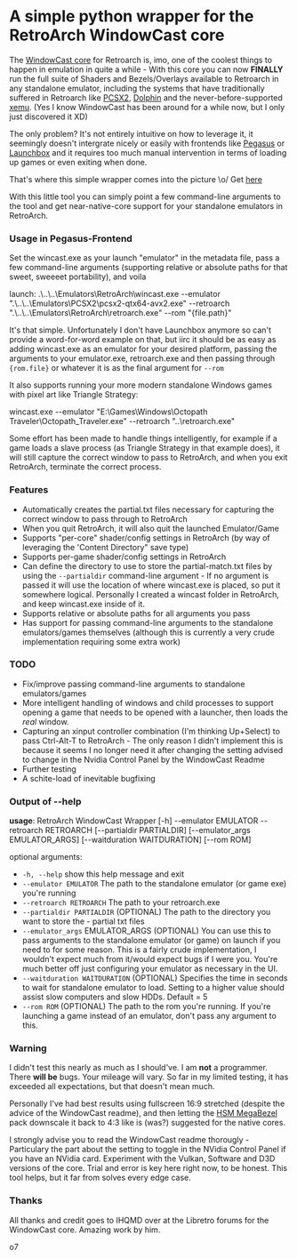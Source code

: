 
# A simple python wrapper for the RetroArch WindowCast core

The [WindowCast core](https://forums.libretro.com/t/official-release-thread-for-windowcast-core/40464) for Retroarch is, imo, one of the coolest things to happen in emulation in quite a while - With this core you can now **FINALLY** run the full suite of Shaders and Bezels/Overlays available to Retroarch in any standalone emulator, including the systems that have traditionally suffered in Retroarch like [PCSX2](https://pcsx2.net/), [Dolphin](https://dolphin-emu.org/) and the never-before-supported [xemu](https://xemu.app/). (Yes I know WindowCast has been around for a while now, but I only just discovered it XD)

The only problem? It's not entirely intuitive on how to leverage it, it seemingly doesn't intergrate nicely or easily with frontends like [Pegasus](https://pegasus-frontend.org/) or [Launchbox](https://www.launchbox-app.com/) and it requires too much manual intervention in terms of loading up games or even exiting when done.

That's where this simple wrapper comes into the picture \o/ Get [here](https://github.com/AmateursPls/wincast/releases/download/release/wincast_v01.zip)

With this little tool you can simply point a few command-line arguments to the tool and get near-native-core support for your standalone emulators in RetroArch.

### Usage in Pegasus-Frontend

Set the wincast.exe as your launch "emulator" in the metadata file, pass a few command-line arguments (supporting relative or absolute paths for that sweet, sweeeet portability), and voila

launch: .\\..\\..\\Emulators\\RetroArch\\wincast.exe --emulator ".\\..\\..\\Emulators\\PCSX2\\pcsx2-qtx64-avx2.exe" --retroarch ".\\..\\..\\Emulators\\RetroArch\\retroarch.exe" --rom "{file.path}"

It's that simple. Unfortunately I don't have Launchbox anymore so can't provide a word-for-word example on that, but iirc it should be as easy as adding wincast.exe as an emulator for your desired platform, passing the arguments to your emulator.exe, retroarch.exe and then passing through `{rom.file}` or whatever it is as the final argument for `--rom`

It also supports running your more modern standalone Windows games with pixel art like Triangle Strategy:

wincast.exe --emulator "E:\Games\Windows\Octopath Traveler\Octopath_Traveler.exe"  --retroarch "..\retroarch.exe"

Some effort has been made to handle things intelligently, for example if a game loads a slave process (as Triangle Strategy in that example does), it will still capture the correct window to pass to RetroArch, and when you exit RetroArch, terminate the correct process.

### Features

- Automatically creates the partial.txt files necessary for capturing the correct window to pass through to RetroArch
- When you quit RetroArch, it will also quit the launched Emulator/Game
- Supports "per-core" shader/config settings in RetroArch (by way of leveraging the 'Content Directory" save type)
- Supports per-game shader/config settings in RetroArch
- Can define the directory to use to store the partial-match.txt files by using the `--partialdir` command-line argument - If no argument is passed it will use the location of where wincast.exe is placed, so put it somewhere logical. Personally I created a wincast folder in RetroArch, and keep wincast.exe inside of it.
- Supports relative or absolute paths for all arguments you pass
- Has support for passing command-line arguments to the standalone emulators/games themselves (although this is currently a very crude implementation requiring some extra work)

### TODO
- Fix/improve passing command-line arguments to standalone emulators/games
- More intelligent handling of windows and child processes to support opening a game that needs to be opened with a launcher, then loads the *real* window.
- Capturing an xinput controller combination (I'm thinking Up+Select) to pass Ctrl-Alt-T to RetroArch - The only reason I didn't implement this is because it seems I no longer need it after changing the setting advised to change in the Nvidia Control Panel by the WindowCast Readme
- Further testing
- A schite-load of inevitable bugfixing

### Output of --help
**usage**: RetroArch WindowCast Wrapper [-h] --emulator EMULATOR --retroarch RETROARCH [--partialdir PARTIALDIR] [--emulator_args EMULATOR_ARGS] [--waitduration WAITDURATION] [--rom ROM]

optional arguments:
-  `-h, --help`            show this help message and exit
-  `--emulator EMULATOR`   The path to the standalone emulator (or game exe) you're running
-  `--retroarch RETROARCH`
                        The path to your retroarch.exe
-  `--partialdir PARTIALDIR`
                        (OPTIONAL) The path to the directory you want to store the - partial txt files
 - `--emulator_args` EMULATOR_ARGS
                        (OPTIONAL) You can use this to pass arguments to the standalone emulator (or game) on launch if you need to for some reason. This is a fairly crude implementation, I wouldn't expect much from it/would expect bugs if I were you. You're much better off just configuring your emulator as necessary in the UI.
-  `--waitduration WAITDURATION`
                        (OPTIONAL) Specifies the time in seconds to wait for standalone emulator to load. Setting to a higher value should assist slow computers and slow HDDs. Default = 5
-  `--rom ROM`             (OPTIONAL) The path to the rom you're running. If you're launching a game instead of an emulator, don't pass any argument to this.

### Warning
I didn't test this nearly as much as I should've. I am **not** a programmer. There **will be** bugs. Your mileage will vary. So far in my limited testing, it has exceeded all expectations, but that doesn't mean much.

Personally I've had best results using fullscreen 16:9 stretched (despite the advice of the WindowCast readme), and then letting the [HSM MegaBezel](https://forums.libretro.com/t/mega-bezel-reflection-shader-feedback-and-updates/25512) pack downscale it back to 4:3 like is (was?) suggested for the native cores.

I strongly advise you to read the WindowCast readme thorougly - Particulary the part about the setting to toggle in the NVidia Control Panel if you have an NVidia card. Experiment with the Vulkan, Software and D3D versions of the core. Trial and error is key here right now, to be honest. This tool helps, but it far from solves every edge case.

### Thanks
All thanks and credit goes to IHQMD over at the Libretro forums for the WindowCast core. Amazing work by him.

o7

